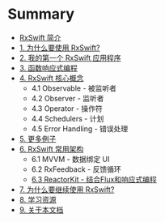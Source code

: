 # Summary

* [RxSwift 简介](README.md)
* [1. 为什么要使用 RxSwift?](content/why_rxswift.md)
* [2. 我的第一个 RxSwift 应用程序](content/first_app.md)
* [3. 函数响应式编程](content/think_reactive.md)
* [4. RxSwift 核心概念](content/rxswift_core.md)
  * 4.1 Observable - 被监听者
  * 4.2 Observer - 监听者
  * 4.3 Operator - 操作符
  * 4.4 Schedulers - 计划
  * 4.5 Error Handling - 错误处理
* [5. 更多例子](content/more_demo.md)
* [6. RxSwift 常用架构](content/architecture.md)
  * 6.1 MVVM - 数据绑定 UI
  * 6.2 RxFeedback - 反馈循环
  * [6.3 ReactorKit - 结合Flux和响应式编程](content/architecture/reactorkit.md)
* [7. 为什么要继续使用 RxSwift?](content/why_rxswift_again.md)
* [8. 学习资源](content/resource.md)
* [9. 关于本文档](content/about.md)
